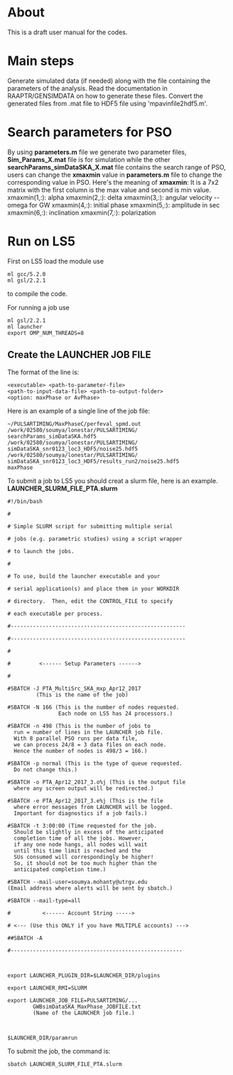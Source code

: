 # About
This is a draft user manual for the codes.

# Main steps
Generate simulated data (if needed) along with the file containing the parameters of the analysis. Read the documentation in RAAPTR/GENSIMDATA on how to generate these files. Convert the generated files from .mat file to HDF5 file using 'mpavinfile2hdf5.m'.

# Search parameters for PSO
By using **parameters.m** file we generate two parameter files, **Sim_Params_X.mat** file is for simulation while the other **searchParams_simDataSKA_X.mat** file contains the search range of PSO, users can change the **xmaxmin** value in **parameters.m** file to change the corresponding value in PSO.
Here's the meaning of **xmaxmin**:
It is a 7x2 matrix with the first column is the max value and second is min value.
xmaxmin(1,:): alpha
xmaxmin(2,:): delta
xmaxmin(3,:): angular velocity --omega for GW
xmaxmin(4,:): initial phase
xmaxmin(5,:): amplitude in sec
xmaxmin(6,:): inclination
xmaxmin(7,:): polarization

# Run on LS5
First on LS5 load the module use

```
ml gcc/5.2.0
ml gsl/2.2.1
```

to compile the code.

For running a job use

```
ml gsl/2.2.1
ml launcher
export OMP_NUM_THREADS=8
```

## Create the LAUNCHER JOB FILE
The format of the line is:

```
<executable> <path-to-parameter-file>
<path-to-input-data-file> <path-to-output-folder>
<option: maxPhase or AvPhase>
```

Here is an example of a single line of the job file:

```
~/PULSARTIMING/MaxPhaseC/perfeval_spmd.out
/work/02580/soumya/lonestar/PULSARTIMING/
searchParams_simDataSKA.hdf5
/work/02580/soumya/lonestar/PULSARTIMING/
simDataSKA_snr0123_loc3_HDF5/noise25.hdf5
/work/02580/soumya/lonestar/PULSARTIMING/
simDataSKA_snr0123_loc3_HDF5/results_run2/noise25.hdf5
maxPhase
```

To submit a job to LS5 you should creat a slurm file, here is an example.
**LAUNCHER_SLURM_FILE_PTA.slurm**

```
#!/bin/bash

#

# Simple SLURM script for submitting multiple serial

# jobs (e.g. parametric studies) using a script wrapper

# to launch the jobs.

#

# To use, build the launcher executable and your

# serial application(s) and place them in your WORKDIR

# directory.  Then, edit the CONTROL_FILE to specify  

# each executable per process.

#-------------------------------------------------------

#-------------------------------------------------------

#  

#         <------ Setup Parameters ------>

#

#SBATCH -J PTA_MultiSrc_SKA_mxp_Apr12_2017
         (This is the name of the job)

#SBATCH -N 166 (This is the number of nodes requested.
                Each node on LS5 has 24 processors.)

#SBATCH -n 498 (This is the number of jobs to
  run = number of lines in the LAUNCHER job file.
  With 8 parallel PSO runs per data file,
  we can process 24/8 = 3 data files on each node.
  Hence the number of nodes is 498/3 = 166.)

#SBATCH -p normal (This is the type of queue requested.
  Do not change this.)

#SBATCH -o PTA_Apr12_2017_3.o%j (This is the output file
  where any screen output will be redirected.)

#SBATCH -e PTA_Apr12_2017_3.e%j (This is the file
  where error messages from LAUNCHER will be logged.
  Important for diagnostics if a job fails.)

#SBATCH -t 3:00:00 (Time requested for the job.
  Should be slightly in excess of the anticipated
  completion time of all the jobs. However,
  if any one node hangs, all nodes will wait
  until this time limit is reached and the
  SUs consumed will correspondingly be higher!
  So, it should not be too much higher than the
  anticipated completion time.)

#SBATCH --mail-user=soumya.mohanty@utrgv.edu
(Email address where alerts will be sent by sbatch.)

#SBATCH --mail-type=all

#          <------ Account String ----->

# <--- (Use this ONLY if you have MULTIPLE accounts) --->

##SBATCH -A

#------------------------------------------------------



export LAUNCHER_PLUGIN_DIR=$LAUNCHER_DIR/plugins

export LAUNCHER_RMI=SLURM

export LAUNCHER_JOB_FILE=PULSARTIMING/...
        GWBsimDataSKA_MaxPhase_JOBFILE.txt
        (Name of the LAUNCHER job file.)



$LAUNCHER_DIR/paramrun
```

To submit the job, the command is:  
```
sbatch LAUNCHER_SLURM_FILE_PTA.slurm  
```
